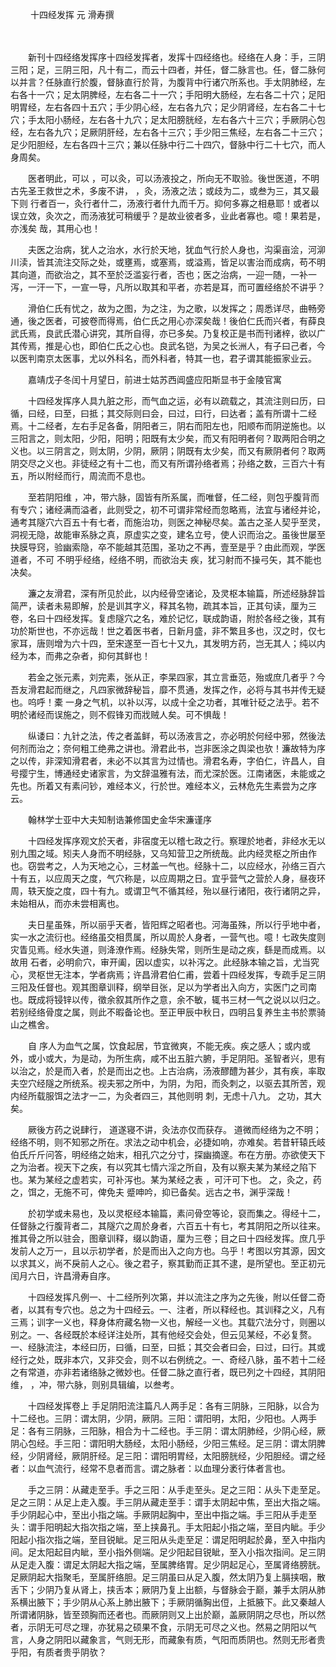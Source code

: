 <!-- { "loadSidebar": true } -->


　　 十四经发挥 元 滑寿撰

　　 　

　　新刊十四经络发挥序十四经发挥者，发挥十四经络也。经络在人身：手，三阴三阳；足，三阴三阳，凡十有二，而云十四者，并任，督二脉言也。任，督二脉何以并言？任脉直行於腹，督脉直行於背，为腹背中行诸穴所系也。手太阴肺经，左右各十一穴；足太阴脾经，左右各二十一穴；手阳明大肠经，左右各二十穴；足阳明胃经，左右各四十五穴；手少阴心经，左右各九穴；足少阴肾经，左右各二十七穴；手太阳小肠经，左右各十九穴；足太阳膀胱经，左右各六十三穴；手厥阴心包经，左右各九穴；足厥阴肝经，左右各十三穴；手少阳三焦经，左右各二十三穴；足少阳胆经，左右各四十三穴；兼以任脉中行二十四穴，督脉中行二十七穴，而人身周矣。

　　医者明此，可以 ，可以灸，可以汤液投之，所向无不取验。後世医道，不明古先圣王救世之术，多废不讲， ，灸，汤液之法；或歧为二，或叁为三，其又最下则 行者百一，灸行者什二，汤液行者什九而千万。抑何多寡之相悬耶！或者以 误立效，灸次之，而汤液犹可稍缓乎？是故业彼者多，业此者寡也。噫！果若是，亦浅矣 哉，其用心也！

　　夫医之治病，犹人之治水，水行於天地，犹血气行於人身也，沟渠亩浍，河泖川渎，皆其流注交际之处，或壅焉，或塞焉，或溢焉，皆足以害治而成病，苟不明其向道，而欲治之，其不至於泛滥妄行者，否也；医之治病，一迎一随，一补一泻，一汗一下，一宣一导，凡所以取其和平者，亦若是耳，而可置经络於不讲乎？

　　滑伯仁氏有忧之，故为之图，为之注，为之歌，以发挥之；周悉详尽，曲畅旁通，後之医者，可披卷而得焉，伯仁氏之用心亦深矣哉！後伯仁氏而兴者，有薛良武氏焉，良武氏潜心讲究，其所自得，亦已多矣。乃复校正是书而刊诸梓，欲以广其传焉，推是心也，即伯仁氏之心也。良武名铠，为吴之长洲人，有子曰己者，今以医判南京太医事，尤以外科名，而外科者，特其一也，君子谓其能振家业云。

　　嘉靖戊子冬闰十月望日，前进士姑苏西阊盛应阳斯显书于金陵官寓

　　十四经发挥序人具九脏之形，而气血之运，必有以疏载之，其流注则曰历，曰循，曰经，曰至，曰抵；其交际则曰会，曰过，曰行，曰达者；盖有所谓十二经焉。十二经者，左右手足各备，阴阳者三，阴右而阳左也，阳顺布而阴逆施也。以三阳言之，则太阳，少阳，阳明；阳既有太少矣，而又有阳明者何？取两阳合明之义也。以三阴言之，则太阴，少阴，厥阴；阴既有太少矣，而又有厥阴者何？取两阴交尽之义也。非徒经之有十二也，而又有所谓孙络者焉；孙络之数，三百六十有五，所以附经而行，周流而不息也。

　　至若阴阳维 ，冲，带六脉，固皆有所系属，而唯督，任二经，则包乎腹背而有专穴；诸经满而溢者，此则受之，初不可谓非常经而忽略焉，法宜与诸经并论，通考其隧穴六百五十有七者，而施治功，则医之神秘尽矣。盖古之圣人契乎至灵，洞视无隐，故能审系脉之真，原虚实之变，建名立号，使人识而治之。虽後世屡至抉膜导窍，验幽索隐，卒不能越其范围，圣功之不再，壹至是乎？由此而观，学医道者，不可 不明乎经络，经络不明，而欲治夫 疾，犹习射而不操弓矢，其不能也决矣。

　　濂之友滑君，深有所见於此，以内经骨空诸论，及灵枢本输篇，所述经脉辞旨简严，读者未易即解，於是训其字义，释其名物，疏其本旨，正其句读，厘为三卷，名曰十四经发挥。复虑隧穴之名，难於记忆，联成韵语，附於各经之後，其有功於斯世也，不亦远哉！世之着医书者，日新月盛，非不繁且多也，汉之时，仅七家耳，唐则增为六十四，至宋遂至一百七十又九，其发明方药，岂无其人；纯以内经为本，而弗之杂者，抑何其鲜也！

　　若金之张元素，刘完素，张从正，李杲四家，其立言垂范，殆或庶几者乎？今吾友滑君起而继之，凡四家微辞秘旨，靡不贯通，发挥之作，必将与其书并传无疑也。呜呼！橐 一身之气机，以补以泻，以成十全之功者，其唯针砭之法乎。若不明於诸经而误施之，则不假锋刃而戕贼人矣。可不惧哉！

　　纵诿曰：九针之法，传之者盖鲜，苟以汤液言之，亦必明於何经中邪，然後法何剂而治之；奈何粗工绝弗之讲也。滑君此书，岂非医涂之舆梁也欤！濂故特为序之以传，非深知滑君者，未必不以其言为过情也。滑君名寿，字伯仁，许昌人，自号撄宁生，博通经史诸家言，为文辞温雅有法，而尤深於医。江南诸医，未能或之先也。所着又有素问钞，难经本义，行於世。难经本义，云林危先生素尝为之序云。

　　翰林学士亚中大夫知制诰兼修国史金华宋濂谨序

　　十四经发挥序观文於天者，非宿度无以稽七政之行。察理於地者，非经水无以别九围之域。矧夫人身而不明经脉，又乌知营卫之所统哉。此内经灵枢之所由作也。窃尝考之，人为天地之心，三材盖一气也。经脉十二，以应经水，孙络三百六十有五，以应周天之度，气穴称是，以应周期之日。宜乎营气之营於人身，昼夜环周，轶天旋之度，四十有九。或谓卫气不循其经，殆以昼行诸阳，夜行诸阴之异，未始相从，而亦未尝相离也。

　　夫日星虽殊，所以丽乎天者，皆阳辉之昭者也。河海虽殊，所以行乎地中者，实一水之流衍也。经络虽交相贯属，所以周於人身者，一营气也。噫！七政失度则灾眚见焉。经水失道，则洚潦作焉。经脉失常，则所生是动之疾，繇是而成焉。以故用 石者，必明俞穴，审开阖，因以虚实，以补泻之。此经脉本输之旨，尤当究心，灵枢世无注本，学者病焉；许昌滑君伯仁甫，尝着十四经发挥，专疏手足三阴三阳及任督也。观其图章训释，纲举目张，足以为学者出入向方，实医门之司南也。既成将锓锌以传，徵余叙其所作之意，余不敏，辄书三材一气之说以以归之。若别经络骨度之属，则此不暇备论也。至正甲辰中秋日，四明吕复养生主书於票骑山之樵舍。

　　自 序人为血气之属，饮食起居，节宜微爽，不能无疾。疾之感人；或内或外，或小或大，为是动，为所生病，咸不出五脏六腑，手足阴阳。圣智者兴，思有以治之，於是而入者，於是而出之也。上古治病，汤液醪醴为甚少，其有疾，率取夫空穴经隧之所统系。视夫邪之所中，为阴，为阳，而灸刺之，以驱去其所苦，观内经所载服饵之法才一二，为灸者四三，其他则明 刺，无虑十八九。 之功，其大矣。

　　厥後方药之说肆行， 道遂寝不讲，灸法亦仅而获存。 道微而经络为之不明；经络不明，则不知邪之所在。求法之动中机会，必捷如响，亦难矣。若昔轩辕氏岐伯氏斤斤问答，明经络之始末，相孔穴之分寸，探幽摘邃。布在方册。亦欲使天下之为治者。视天下之疾，有以究其七情六淫之所自，及有以察夫某为某经之陷下也。某为某经之虚若实，可补泻也。某为某经之表 ，可汗可下也。 之，灸之，药之，饵之，无施不可，俾免夫 蹙呻吟，抑已备矣。远古之书，渊乎深哉！

　　於初学或未易也，及以灵枢经本输篇，素问骨空等论，裒而集之。得经十二，任督脉之行腹背者二，其隧穴之周於身者，六百五十有七，考其阴阳之所以往来。推其骨之所以驻会，图章训释，缀以韵语，厘为三卷；目之曰十四经发挥。庶几乎发前人之万一，且以示初学者，於是而出入之向方也。乌乎！考图以穷其源，因文以求其义，尚不戾前人之心。後之君子，察其勤而正其不逮，是所望也。至正初元闰月六日，许昌滑寿自序。

　　十四经发挥凡例一、十二经所列次第，并以流注之序为之先後，附以任督二奇者，以其有专穴也。总之为十四经云。一、注者，所以释经也。其训释之义，凡有三焉；训字一义也，释身体府藏名物一义也，解经一义也。其载穴法分寸，则圈以别之。一、各经既於本经详注处所，其有他经交会处，但云见某经，不必复赘。一、经脉流注，本经曰历，曰循，曰至，曰抵；其交会者曰会，曰过，曰行。其或经行之处，既非本穴，又非交会，则不以右例统之。一、奇经八脉，虽不若十二经之有常道，亦非若诸络脉之微妙也。任督二脉之直行者，既已列之十四经，其阴阳维， ，冲，带六脉，则别具辑编，以叁考。

　　十四经发挥卷上 手足阴阳流注篇凡人两手足：各有三阴脉，三阳脉，以合为十二经也。三阴：谓太阴，少阴，厥阴。三阳：谓阳明，太阳，少阳也。人两手足：各有三阴脉，三阳脉，相合为十二经也。手三阴：谓太阴肺经，少阴心经，厥阴心包经。手三阳：谓阳明大肠经，太阳小肠经，少阳三焦经。足三阴：谓太阴脾经，少阴肾经，厥阴肝经。足三阳：谓阳明胃经，太阳膀胱经，少阳胆经。谓之经者：以血气流行，经常不息者而言。谓之脉者：以血理分袤行体者言也。

　　手之三阴：从藏走至手。手之三阳：从手走至头。足之三阳：从头下走至足。足之三阴：从足上走入腹。手三阴从藏走至手：谓手太阴起中焦，至出大指之端。手少阴起心中，至出小指之端。手厥阴起胸中，至出中指之端。手三阳从手走至头：谓手阳明起大指次指之端，至上挟鼻孔。手太阳起小指之端，至目内眦。手少阳起小指次指之端，至目锐眦。足三阳从头走至足：谓足阳明起於鼻，至入中指内间。足太阳起目内眦，至小指外侧端。足少阳起目锐眦，至入小指次指间。足三阴从足走入腹：谓足太阴起大指之端，至属脾络胃。足少阴起足心，至属肾络膀胱。足厥阴起大指聚毛，至属肝络胆。足三阴虽曰从足入腹，然太阴乃复上膈挟咽，散舌下；少阴乃复从肾上，挟舌本；厥阴乃复上出额，与督脉会于巅，兼手太阴从肺系横出腋下；手少阴从心系上肺出腋下；手厥阴循胸出侸，上抵腋下。此又秦越人所谓诸阴脉，皆至颈胸而还者也。而厥阴则又上出於巅，盖厥阴阴之尽也，所以然者，示阴无可尽之理，亦犹易之硕果不食，示阴无可尽之义也。然易之阴阳以气言，人身之阴阳以藏象言，气则无形，而藏象有质，气阳而质阴也。然则无形者贵乎阳，有质者贵乎阴欤？

